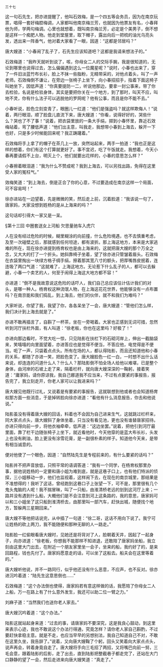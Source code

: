     三十七 

   这一句石先生，把亦进提醒了，他叫石效梅，是一个四五等会务员，因为在南京玩票，唱得一套好梅腔梅调，人家都叫他南京梅兰芳，也就因为他票友有名，小春拜他为师，学两句梅调。心里也就想着，既叫南京梅兰芳，必定是个美男子，倒不想是这样一个痴肥人物。他走到堂屋里，取下帽子，露出向后一把梳的油光乌亮头发，透出来一阵香气，他对着大家看了一眼，因道：“这都是邻居吗？”

   唐大嫂道：“小春闹了乱子了，石先生应该知道吧？这都是我请来想法子的。”

   石效梅道：“我昨天就听到说了，咳，你母女二人的交际手腕，我是很知道的，无论到哪里也说得过去，怎么偏偏遇到这么一位魔星呢？”说时，小春也出来了，穿了一件旧淡蓝竹布长衫，脸上不抹一些脂粉，无精带采的，对他点着头，叫了一声老师。石效梅倒不谦让，在旁边一张椅子上坐下，向小春招招手，指着下面这椅子叫她坐下，因低声道：“你真要提防一二，听说他那边，要拿一封公事来，带了你去检验，名说是检验身体，其实是要把你关在一个地方，到了那时，叫天不应，叫地不灵，你有什么法子可以逃脱他的罗网呢？他有公事，而且是你不能不去。”

   小春听说，脸色立刻变青了，眼圈儿一红道：“他们是强盗吗？就这样欺侮人！”说着，两行眼泪，顺了脸盘儿直流下来，唐大嫂道：“你看，说得好好的，哭些什么？哭也了不了事！”说着，把衣袋里放的一条大手绢，掷到小春怀里，靠近石效梅站着，弯了腰低声道：“他们出主意，叫我走，我想带小春到上海去，躲开一下也好，只是多少时候能回来呢？我正踌躇着。”

   石效梅将手上拿了的帽子在茶几上一放，突然站起来，两手一拍道：“我也正是这样的想着，你们有这个打算就更好了。事不宜迟，吃了午饭就走。我想着，今天小春再要请假不上台，明灭上个，他们就要出花样的，小春的意思怎么样？”

   小春擦着眼泪道：“我为什么不赞成呢？我到上海去，可以另找出路，免得在这里受人家的冤枉气。”

   效梅笑道：“到上海去，倒是正合了你的心意，不过要造成在南京这样一个局面，可不容易呵！”

   徐亦进站在一边望着，先是微微的笑，然后走上前，沉着脸道：“我该说一句了，唐家妈，大家没想到姓杨的是从上海来的吗？”

   这句话却引得大一家又是一呆。

   §第十三回 中圈套送女上河船 欠思量驰车入虎穴

   人在没有经过危险的时候，糊里糊涂的向前撞，什么危险境遇，也不去慎重考虑，及至一次碰壁之后，那就感到任何坦途，都有波折。那上海这地方，本来是大家逃难的所在，现在徐亦进提到杨育权也是由上海来的，这就把唐大嫂的那个万全之念，又大大的打了一个折头。她斜靠椅子坐着，望了徐亦进只管皱着眉头。石效梅在衣袋里掏出一块绿方格子绸手绢，擦着那其宽八寸的额头，把厚嘴唇皮抿着，连连吸了两口气道：“这就难了，上海这地方。无论惹下什么乱子的人，都可以去躲避，小春一个卖艺的人，何至于闹得上海这大地方都不容！”

   亦进道：“倒不是我故意说这危险的话吓人，我们自己总应该估计估计我们的对头，是哪一种人。杨育权这种流氓人物，在上海这花花世界，他能够没有一点布置吗？在南京能和我们捣乱，到上海去，他们的伙伴，就不和我们为难吗？”

   大家听说，你望了我，我望了你，各各呆坐了一会，唐大嫂道：“管他们怎么样，我们决计到上海去就是了。”

   亦进不敢再插言了，自斟了一杯茶，坐在一旁喝着。大家也正感到无词可措，忽然听到河厅扶栏外面，有人叫道：“徐老板，你也在这里吗？好极了！”

   亦进向那边看时，不觉大吃一惊，只见陆影在扶栏下的石砌河岸上，伸出一截脑袋来，笑嘻嘻的向里面望着，亦进答应也是觉得不便当，不答应他，电觉得是不便当。呃了一声，只袋着点点头。所有在场的人，都认得陆影，而且还知道他和小春的关系，都随了亦进一笑，把脸色变了。唐大嫂脸色一红一白，一时想不出什么话来说，却连连的问道什么人？什么人？那陆影倒不怕全场人给他以难堪，已是整个身体，由河岸的石坡上走了来，隔着栏杆，就向唐大嫂深深的一鞠躬，接着笑道：“庸家妈，请你原谅我，我自己娜道我不应当来，不过有点要紧的事报告，报告完了，我立刻走开，你老人家可以让我进来吗？”

   唐大嫂见他既行过礼，又说着是有要紧的事报告，这就联想到他或者也会知道杨育权那方面一些消息，于是掉转脸向徐亦进道：“看他有什么消息报告，你去和他说说。”

   陆影虽没有得着唐大嫂的回话，料着也不会因为自己进来生气，这就跳过栏杆来，同大家点点头，唐大嫂斜了身体坐着，只当没有看见池，更也没有谁替唐家招待。亦进只得向前一步，将他衣袖牵牵，低声道：“这边坐罢。”说着，把他引到河厅最里面，靠了栏干边随张椅子上坐下，就近看他时，今天他穿的是蓝大布长衫，头发上也没有刷油，脸上更没有涂雪花膏，是一副很朴素的样子。知道他今天来，是带有相当诚意的。

   便对他使了一个眼色，因道：“自然陆先生是专程前来的，有什么要紧的话吗？”

   陆影并不把声音放低，只照平常的语调答道：“我有一个同学，在杨育权那里办事，据他说姓杨的一定要和唐小姐为难到底，就是这巷子口上，也有他们特派的侦探，三小姐移动一步，他们也监视着，这样闹下去，在现在的南京城里，那结果是不准想得的！我听了这话，曾经跑到这巷口子上张望一下，可不是，那里很有几个鬼头鬼脑的人呢！我不揣冒昧，叫了一只船，由淮清桥老远的划到这河厅上来；一路并没有遇到什么船，大概他们是不会注意到河上这条路的，我的意思，唐家妈可以和三小姐坐了这只船到淮清桥去，由那里叫一部汽车，赶快出城，随便找个地方，暂躲两三星期回来。”

   唐大嫂不等他把话说完，从中插了一句道：“徐二哥，这话不用向下说了。我宁可让姓杨的砍上两刀，我不能随便和那种无聊的人一路走。”

   陆影脸一红偷眼看唐大嫂时，见她还是将背对了人，脸朝着天井，因起了一起身子，向亦进道：“徐老板，你想我不能那样不知进退，还敢陪了唐家妈坐船，我立刻由这里大门出去，在附近一个朋友家里坐一会子，坐来的船，我约好了的，是来回路程，钱也先付了。唐家妈愿意走的话，可以坐了这船去。船夫会在这里等着的。”

   唐大嫂听他说，并不一路同行，似乎他还没有什么恶意，不应声，也不反对。徐亦进沉吟着道：“陆先生这意思倒也……”

   石效梅道：“这个办法倒也使得，唐家妈若有意这样做的话，我愿陪了你母女二人上船，万一在路上有了什么意外发生，我还可以助二位一臂之力。”

   刘麻子道：“当然我们也送你老人家去。”

   唐大嫂沉吟着道：“这个办法。”

   陆影这就站起身来道：“过去的事，请唐家妈不要深究，这是我良心鼓动，到这里来表示心迹，我也不敢说这个办法行得通，究竟怎样？请你老人家自己斟酌，不过要赶快拿稳主意。就是不走，也应当早早的另想别法，我自己知道自己不对，不敢在这里久坐，我告辞了。”说着，又向唐大嫂鞠了个躬，回头又笑着向大家点点头，说声再会，转着身竟自走了。唐大嫂将手向三毛招了两招，又将嘴巴向前一努，三毛会意，跟着陆影的后影，走了出去，直到陆影把整截巷子都走完了，还站在大门口静静的望了一会，然后走进来向唐大嫂笑道：“真走了。”

